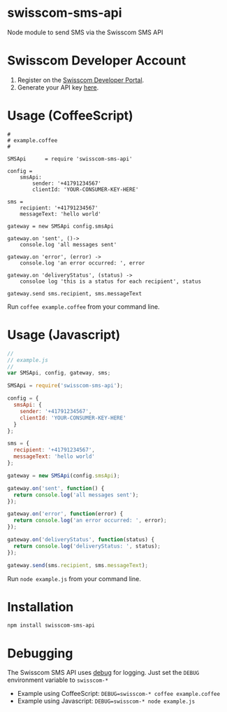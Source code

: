 # swisscom-sms-api
Node module to send SMS via the Swisscom SMS API

# Swisscom Developer Account
1. Register on the [Swisscom Developer Portal](https://developer.swisscom.ch).
2. Generate your API key [here](https://developer.swisscom.com/api/keys).

# Usage (CoffeeScript)

```coffee-script
#
# example.coffee
#

SMSApi 		= require 'swisscom-sms-api'

config = 
	smsApi:
		sender: '+41791234567'
		clientId: 'YOUR-CONSUMER-KEY-HERE'

sms = 
	recipient: '+41791234567'
	messageText: 'hello world'

gateway = new SMSApi config.smsApi

gateway.on 'sent', ()->
	console.log 'all messages sent'

gateway.on 'error', (error) ->
	console.log 'an error occurred: ', error

gateway.on 'deliveryStatus', (status) ->
	consoloe log 'this is a status for each recipient', status

gateway.send sms.recipient, sms.messageText

```
Run `coffee example.coffee` from your command line.

# Usage (Javascript)
```javascript
//
// example.js
//
var SMSApi, config, gateway, sms;

SMSApi = require('swisscom-sms-api');

config = {
  smsApi: {
    sender: '+41791234567',
    clientId: 'YOUR-CONSUMER-KEY-HERE'
  }
};

sms = {
  recipient: '+41791234567',
  messageText: 'hello world'
};

gateway = new SMSApi(config.smsApi);

gateway.on('sent', function() {
  return console.log('all messages sent');
});

gateway.on('error', function(error) {
  return console.log('an error occurred: ', error);
});

gateway.on('deliveryStatus', function(status) {
  return console.log('deliveryStatus: ', status);
});

gateway.send(sms.recipient, sms.messageText);

```
Run `node example.js` from your command line.

# Installation
	npm install swisscom-sms-api

# Debugging
The Swisscom SMS API uses [debug](https://www.npmjs.org/package/debug) for logging. Just set the `DEBUG` environment variable to `swisscom-*`

* Example using CoffeeScript: `DEBUG=swisscom-* coffee example.coffee`
* Example using Javascript: `DEBUG=swisscom-* node example.js`
